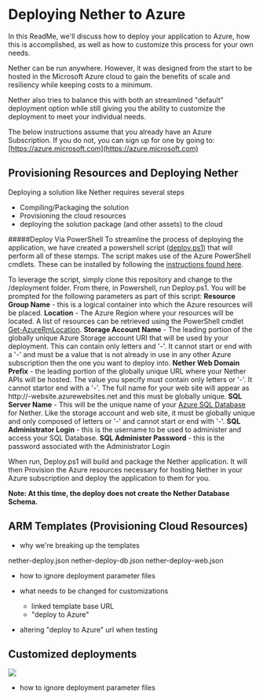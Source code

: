 # Deploying Nether to Azure
In this ReadMe, we'll discuss how to deploy your application to Azure, how this is accomplished, as well as how to customize this process for your own needs.

Nether can be run anywhere. However, it was designed from the start to be hosted in the Microsoft Azure cloud to gain the benefits of scale and resiliency while keeping costs to a minimum.

Nether also tries to balance this with both an streamlined "default" deployment option while still giving you the ability to customize the deployment to meet your individual needs.

The below instructions assume that you already have an Azure Subscription. If you do not, you can sign up for one by going to: [https://azure.microsoft.com](https://azure.microsoft.com)

## Provisioning Resources and Deploying Nether
Deploying a solution like Nether requires several steps
- Compiling/Packaging the solution
- Provisioning the cloud resources
- deploying the solution package (and other assets) to the cloud

#####Deploy Via PowerShell
To streamline the process of deploying the application, we have created a powershell script ([deploy.ps1](deploy.ps1)) that will perform all of these stemps. The script makes use of the Azure PowerShell cmdlets. These can be installed by following the [instructions found here](https://docs.microsoft.com/en-us/powershell/azureps-cmdlets-docs/#step-1-install-azure-powershell).

To leverage the script, simply clone this repository and change to the /deployment folder. From there, in Powershell, run Deploy.ps1. You will be prompted for the following parameters as part of this script:
**Resource Group Name** - this is a logical container into which the Azure resources will be placed.
**Location** - The Azure Region where your resources will be located. A list of resources can be retrieved using the PowerShell cmdlet [Get-AzureRmLocation](https://msdn.microsoft.com/en-us/library/mt619449.aspx).
**Storage Account Name** - The leading portion of the globally unique Azure Storage account URI that will be used by your deployment. This can contain only letters and '-'. It cannot start or end with a '-' and must be a value that is not already in use in any other Azure subscription then the one you want to deploy into.
**Nether Web Domain Prefix** - the leading portion of the globally unique URL where your Nether APIs will be hosted. The value you specify must contain only letters or '-'. It cannot startor end with a '-'. The full name for your web site will appear as http://<yourvalue>-website.azurewebsites.net and this must be globally unique.
**SQL Server Name** - This will be the unique name of your [Azure SQL Database](https://azure.microsoft.com/en-us/services/sql-database/?b=16.50) for Nether. Like the storage account and web site, it must be globally unique and only composed of letters or '-' and cannot start or end with '-'.
**SQL Administrator Login** - this is the username to be used to administer and access your SQL Database.
**SQL Administer Password** - this is the password associated with the Administrator Login

When run, Deploy.ps1 will build and package the Nether application. It will then Provision the Azure resources necessary for hosting Nether in your Azure subscription and deploy the application to them for you. 

**Note: At this time, the deploy does not create the Nether Database Schema.**

## ARM Templates (Provisioning Cloud Resources)
- why we're breaking up the templates

nether-deploy.json
nether-deploy-db.json
nether-deploy-web.json
- how to ignore deployment parameter files

- what needs to be changed for customizations
	- linked template base URL
	- "deploy to Azure"
- altering "deploy to Azure" url when testing

## Customized deployments

<a href="https://portal.azure.com/#create/Microsoft.Template/uri/https%3A%2F%2Fraw.githubusercontent.com%2FMicrosoftDX%2Fnether%2Fmaster%2Fdeployment%2Fnether-deploy.json" target="_blank">
    <img src="http://azuredeploy.net/deploybutton.png"/>
</a>

- how to ignore deployment parameter files
